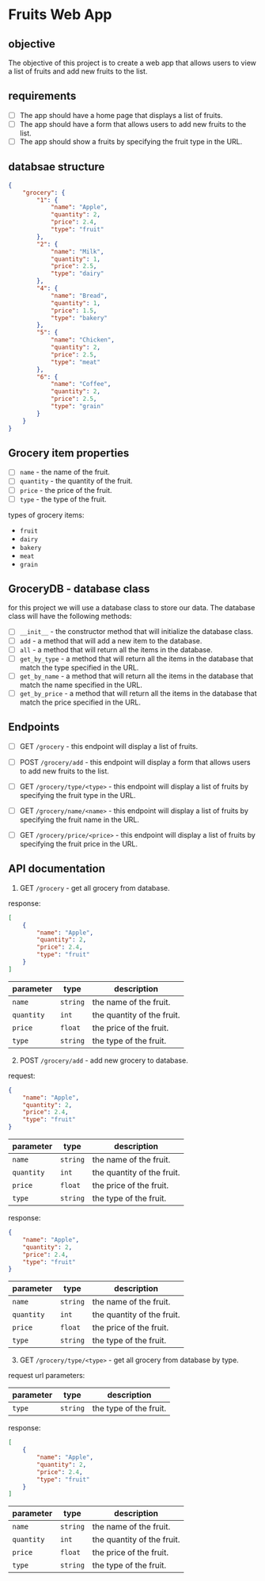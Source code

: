 # Fruits Web App

## objective

The objective of this project is to create a web app that allows users to view a list of fruits and add new fruits to the list.

## requirements

- [ ] The app should have a home page that displays a list of fruits.
- [ ] The app should have a form that allows users to add new fruits to the list.
- [ ] The app should show a fruits by specifying the fruit type in the URL.

## databsae structure

```json
{
    "grocery": {
        "1": {
            "name": "Apple",
            "quantity": 2,
            "price": 2.4,
            "type": "fruit"
        },
        "2": {
            "name": "Milk",
            "quantity": 1,
            "price": 2.5,
            "type": "dairy"
        },
        "4": {
            "name": "Bread",
            "quantity": 1,
            "price": 1.5,
            "type": "bakery"
        },
        "5": {
            "name": "Chicken",
            "quantity": 2,
            "price": 2.5,
            "type": "meat"
        },
        "6": {
            "name": "Coffee",
            "quantity": 2,
            "price": 2.5,
            "type": "grain"
        }
    }
}
```

## Grocery item properties

- [ ] `name` - the name of the fruit.
- [ ] `quantity` - the quantity of the fruit.
- [ ] `price` - the price of the fruit.
- [ ] `type` - the type of the fruit.

types of grocery items:

- `fruit`
- `dairy`
- `bakery`
- `meat`
- `grain`

## GroceryDB - database class

for this project we will use a database class to store our data. The database class will have the following methods:

- [ ] `__init__` - the constructor method that will initialize the database class.
- [ ] `add` - a method that will add a new item to the database.
- [ ] `all` - a method that will return all the items in the database.
- [ ] `get_by_type` - a method that will return all the items in the database that match the type specified in the URL.
- [ ] `get_by_name` - a method that will return all the items in the database that match the name specified in the URL.
- [ ] `get_by_price` - a method that will return all the items in the database that match the price specified in the URL.

## Endpoints

- [ ] GET `/grocery` - this endpoint will display a list of fruits.
- [ ] POST `/grocery/add` - this endpoint will display a form that allows users to add new fruits to the list.
- [ ] GET `/grocery/type/<type>` - this endpoint will display a list of fruits by specifying the fruit type in the URL.
- [ ] GET `/grocery/name/<name>` - this endpoint will display a list of fruits by specifying the fruit name in the URL.
- [ ] GET `/grocery/price/<price>` - this endpoint will display a list of fruits by specifying the fruit price in the URL.


## API documentation

1. GET `/grocery` - get all grocery from database.

response:

```json
[
    {
        "name": "Apple",
        "quantity": 2,
        "price": 2.4,
        "type": "fruit"
    }
]
```

| parameter | type | description |
| --- | --- | --- |
| `name` | `string` | the name of the fruit. |
| `quantity` | `int` | the quantity of the fruit. |
| `price` | `float` | the price of the fruit. |
| `type` | `string` | the type of the fruit. |

2. POST `/grocery/add` - add new grocery to database.

request:

```json
{
    "name": "Apple",
    "quantity": 2,
    "price": 2.4,
    "type": "fruit"
}
```

| parameter | type | description |
| --- | --- | --- |
| `name` | `string` | the name of the fruit. |
| `quantity` | `int` | the quantity of the fruit. |
| `price` | `float` | the price of the fruit. |
| `type` | `string` | the type of the fruit. |

response:

```json
{
    "name": "Apple",
    "quantity": 2,
    "price": 2.4,
    "type": "fruit"
}
```

| parameter | type | description |
| --- | --- | --- |
| `name` | `string` | the name of the fruit. |
| `quantity` | `int` | the quantity of the fruit. |
| `price` | `float` | the price of the fruit. |
| `type` | `string` | the type of the fruit. |

3. GET `/grocery/type/<type>` - get all grocery from database by type.

request url parameters:

| parameter | type | description |
| --- | --- | --- |
| `type` | `string` | the type of the fruit. |

response:

```json
[
    {
        "name": "Apple",
        "quantity": 2,
        "price": 2.4,
        "type": "fruit"
    }
]
```

| parameter | type | description |
| --- | --- | --- |
| `name` | `string` | the name of the fruit. |
| `quantity` | `int` | the quantity of the fruit. |
| `price` | `float` | the price of the fruit. |
| `type` | `string` | the type of the fruit. |
